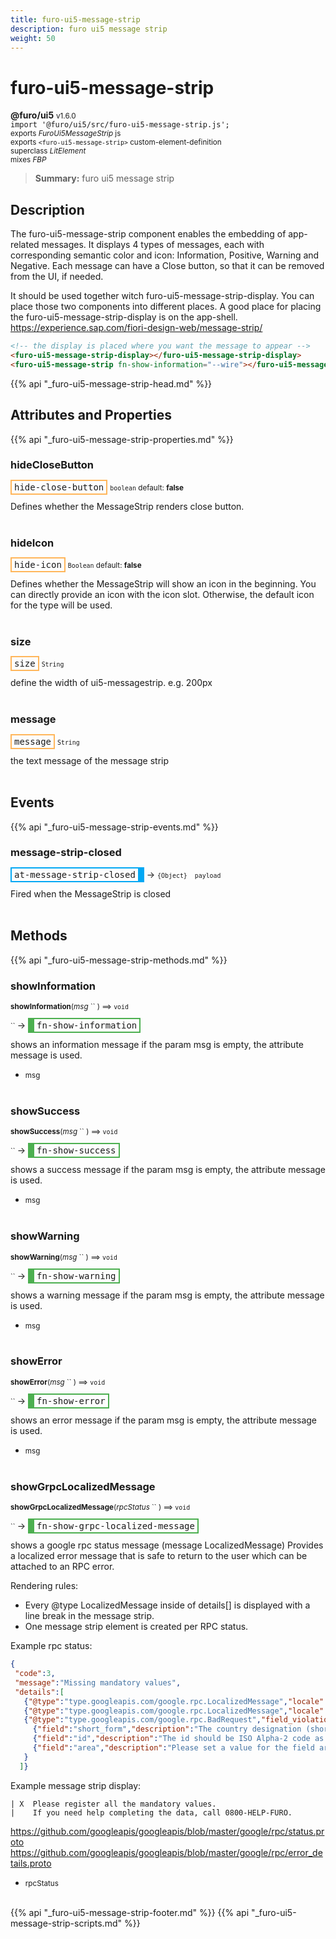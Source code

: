 ```yaml
---
title: furo-ui5-message-strip
description: furo ui5 message strip
weight: 50
---
```


# furo-ui5-message-strip
**@furo/ui5** <small>v1.6.0</small>
<br>`import '@furo/ui5/src/furo-ui5-message-strip.js';`<small>
<br>exports *FuroUi5MessageStrip* js
<br>exports `<furo-ui5-message-strip>` custom-element-definition
<br>superclass *LitElement*
<br> mixes *FBP*</small>

> **Summary:** furo ui5 message strip

## Description

The furo-ui5-message-strip component enables the embedding of app-related messages. It displays 4 types of messages,
each with corresponding semantic color and icon: Information, Positive, Warning and Negative.
Each message can have a Close button, so that it can be removed from the UI, if needed.

It should be used together witch furo-ui5-message-strip-display. You can place those two components into different places.
A good place for placing the furo-ui5-message-strip-display is on the app-shell.
https://experience.sap.com/fiori-design-web/message-strip/

 ```html
 <!-- the display is placed where you want the message to appear -->
 <furo-ui5-message-strip-display></furo-ui5-message-strip-display>
 <furo-ui5-message-strip fn-show-information="--wire"></furo-ui5-message-strip>
 ```

{{% api "_furo-ui5-message-strip-head.md" %}}

## Attributes and Properties
{{% api "_furo-ui5-message-strip-properties.md" %}}










### **hideCloseButton**

<span  style="border-width:2px; border-style: solid;border-color:  rgb(255, 182, 91);font-family:monospace; padding:2px 4px;">hide-close-button</span>
<small>`boolean` default: **false**</small>

Defines whether the MessageStrip renders close button.
<br><br>

### **hideIcon**

<span  style="border-width:2px; border-style: solid;border-color:  rgb(255, 182, 91);font-family:monospace; padding:2px 4px;">hide-icon</span>
<small>`Boolean` default: **false**</small>

Defines whether the MessageStrip will show an icon in the beginning. You can directly provide an icon with the icon slot. Otherwise, the default icon for the type will be used.
<br><br>



### **size**

<span  style="border-width:2px; border-style: solid;border-color:  rgb(255, 182, 91);font-family:monospace; padding:2px 4px;">size</span>
<small>`String` </small>

define the width of ui5-messagestrip. e.g. 200px
<br><br>

### **message**

<span  style="border-width:2px; border-style: solid;border-color:  rgb(255, 182, 91);font-family:monospace; padding:2px 4px;">message</span>
<small>`String` </small>

the text message of the message strip
<br><br>
## Events
{{% api "_furo-ui5-message-strip-events.md" %}}

### **message-strip-closed**
<span  style="border-width:2px 10px 2px 2px; border-style: solid;border-color:  rgb(2, 168, 244);font-family:monospace; padding:2px 4px;">at-message-strip-closed</span>
→ <small>`{Object}  payload`</small>

 Fired when the MessageStrip is closed
<br><br>

## Methods
{{% api "_furo-ui5-message-strip-methods.md" %}}




### **showInformation**
<small>**showInformation**(*msg* `` ) ⟹ `void`</small>

<small>`` </small> →
<span  style="border-width:2px 2px 2px 10px; border-style: solid;border-color:  rgb(76, 175, 80);font-family:monospace; padding:2px 4px;">fn-show-information</span>

shows an information message
if the param msg is empty, the attribute message is used.

- <small>msg </small>
<br><br>

### **showSuccess**
<small>**showSuccess**(*msg* `` ) ⟹ `void`</small>

<small>`` </small> →
<span  style="border-width:2px 2px 2px 10px; border-style: solid;border-color:  rgb(76, 175, 80);font-family:monospace; padding:2px 4px;">fn-show-success</span>

shows a success message
if the param msg is empty, the attribute message is used.

- <small>msg </small>
<br><br>

### **showWarning**
<small>**showWarning**(*msg* `` ) ⟹ `void`</small>

<small>`` </small> →
<span  style="border-width:2px 2px 2px 10px; border-style: solid;border-color:  rgb(76, 175, 80);font-family:monospace; padding:2px 4px;">fn-show-warning</span>

shows a warning message
if the param msg is empty, the attribute message is used.

- <small>msg </small>
<br><br>

### **showError**
<small>**showError**(*msg* `` ) ⟹ `void`</small>

<small>`` </small> →
<span  style="border-width:2px 2px 2px 10px; border-style: solid;border-color:  rgb(76, 175, 80);font-family:monospace; padding:2px 4px;">fn-show-error</span>

shows an error message
if the param msg is empty, the attribute message is used.

- <small>msg </small>
<br><br>

### **showGrpcLocalizedMessage**
<small>**showGrpcLocalizedMessage**(*rpcStatus* `` ) ⟹ `void`</small>

<small>`` </small> →
<span  style="border-width:2px 2px 2px 10px; border-style: solid;border-color:  rgb(76, 175, 80);font-family:monospace; padding:2px 4px;">fn-show-grpc-localized-message</span>

shows a google rpc status message (message LocalizedMessage)
Provides a localized error message that is safe to return to the user
which can be attached to an RPC error.

Rendering rules:
- Every @type LocalizedMessage inside of details[] is displayed with a line break in the message strip.
- One message strip element is created per RPC status.

Example rpc status:

```json
{
 "code":3,
 "message":"Missing mandatory values",
 "details":[
   {"@type":"type.googleapis.com/google.rpc.LocalizedMessage","locale":"en-GB","message":"Please register all the mandatory values."},
   {"@type":"type.googleapis.com/google.rpc.LocalizedMessage","locale":"en-GB","message":"If you need help completing the data, call 0800-HELP-FURO."},
   {"@type":"type.googleapis.com/google.rpc.BadRequest","field_violations":[
     {"field":"short_form","description":"The country designation (short form) should be set."},
     {"field":"id","description":"The id should be ISO Alpha-2 code as described in the ISO 3166 international standard"},
     {"field":"area","description":"Please set a value for the field area."}]
   }
  ]}
```

Example message strip display:
```
| X  Please register all the mandatory values.
|    If you need help completing the data, call 0800-HELP-FURO.
```

https://github.com/googleapis/googleapis/blob/master/google/rpc/status.proto
https://github.com/googleapis/googleapis/blob/master/google/rpc/error_details.proto

- <small>rpcStatus </small>
<br><br>










{{% api "_furo-ui5-message-strip-footer.md" %}}
{{% api "_furo-ui5-message-strip-scripts.md" %}}
